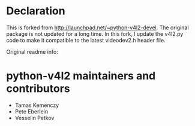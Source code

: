 

Declaration
========================================
This is forked from http://launchpad.net/~python-v4l2-devel.
The original package is not updated for a long time.
In this fork, I update the v4l2.py code to make it compatible to the latest videodev2.h header file.

Original readme info:

python-v4l2 maintainers and contributors
========================================

* Tamas Kemenczy
* Pete Eberlein
* Vesselin Petkov
